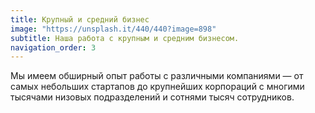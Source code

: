 ```yaml
---
title: Крупный и средний бизнес
image: "https://unsplash.it/440/440?image=898"
subtitle: Наша работа с крупным и средним бизнесом.
navigation_order: 3
---
```


Мы имеем обширный опыт работы с различными компаниями — от самых небольших стартапов до крупнейших корпораций с многими тысячами низовых подразделений и сотнями тысяч сотрудников.
